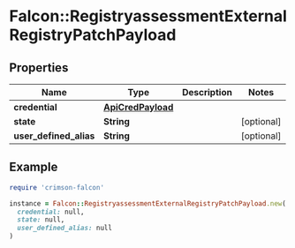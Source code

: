 # Falcon::RegistryassessmentExternalRegistryPatchPayload

## Properties

| Name | Type | Description | Notes |
| ---- | ---- | ----------- | ----- |
| **credential** | [**ApiCredPayload**](ApiCredPayload.md) |  |  |
| **state** | **String** |  | [optional] |
| **user_defined_alias** | **String** |  | [optional] |

## Example

```ruby
require 'crimson-falcon'

instance = Falcon::RegistryassessmentExternalRegistryPatchPayload.new(
  credential: null,
  state: null,
  user_defined_alias: null
)
```

